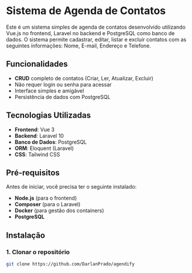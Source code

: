 # Sistema de Agenda de Contatos

Este é um sistema simples de agenda de contatos desenvolvido utilizando Vue.js no frontend, Laravel no backend e PostgreSQL como banco de dados. O sistema permite cadastrar, editar, listar e excluir contatos com as seguintes informações: Nome, E-mail, Endereço e Telefone.

## Funcionalidades

- **CRUD** completo de contatos (Criar, Ler, Atualizar, Excluir)
- Não requer login ou senha para acessar
- Interface simples e amigável
- Persistência de dados com PostgreSQL

## Tecnologias Utilizadas

- **Frontend**: Vue 3
- **Backend**: Laravel 10
- **Banco de Dados**: PostgreSQL
- **ORM**: Eloquent (Laravel)
- **CSS**: Tailwind CSS

## Pré-requisitos

Antes de iniciar, você precisa ter o seguinte instalado:

- **Node.js** (para o frontend)
- **Composer** (para o Laravel)
- **Docker** (para gestão dos containers)
- **PostgreSQL**

## Instalação

### 1. Clonar o repositório

```bash
git clone https://github.com/DarlanPrado/agendify
